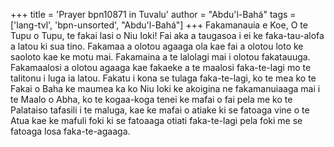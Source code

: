 +++
title = 'Prayer bpn10871 in Tuvalu'
author = "Abdu'l-Bahá"
tags = ['lang-tvl', 'bpn-unsorted', "Abdu'l-Bahá"]
+++
Fakamanauia e Koe, O te Tupu o Tupu, te fakai lasi o Niu Ioki!  Fai aka a taugasoa i ei ke faka-tau-alofa a latou ki sua tino.  Fakamaa a olotou agaaga ola kae fai a olotou loto ke saoloto kae ke motu mai.  Fakamaina a te lalolagi mai i olotou fakatauuga.  Fakamaalosi a olotou agaaga kae fakaeke a te maalosi faka-te-lagi mo te talitonu i luga ia latou.  Fakatu i kona se tulaga faka-te-lagi, ko te mea ko te Fakai o Baha ke maumea ka ko Niu Ioki ke akoigina ne fakamanuiaaga mai i te Maalo o Abha, ko te kogaa-koga tenei ke mafai o fai pela me ko te Palataiso tafasili i te maluga, kae ke mafai o atiake ki se fatoaga vine o te Atua kae ke mafuli foki ki se fatoaaga otiati faka-te-lagi pela foki me se fatoaga losa faka-te-agaaga.
